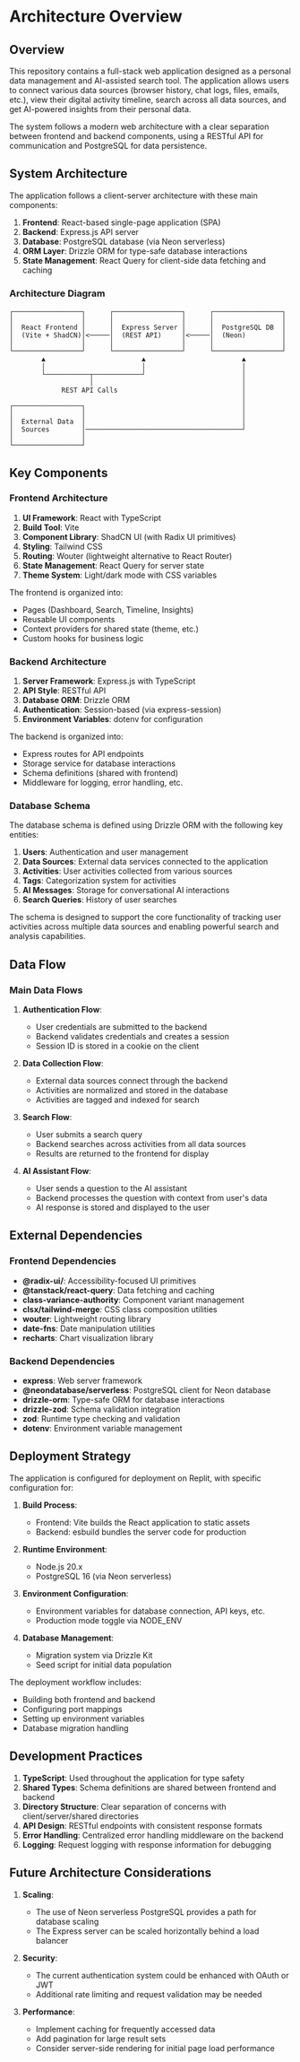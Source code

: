 # Architecture Overview

## Overview

This repository contains a full-stack web application designed as a personal data management and AI-assisted search tool. The application allows users to connect various data sources (browser history, chat logs, files, emails, etc.), view their digital activity timeline, search across all data sources, and get AI-powered insights from their personal data.

The system follows a modern web architecture with a clear separation between frontend and backend components, using a RESTful API for communication and PostgreSQL for data persistence.

## System Architecture

The application follows a client-server architecture with these main components:

1. **Frontend**: React-based single-page application (SPA)
2. **Backend**: Express.js API server
3. **Database**: PostgreSQL database (via Neon serverless)
4. **ORM Layer**: Drizzle ORM for type-safe database interactions
5. **State Management**: React Query for client-side data fetching and caching

### Architecture Diagram

```
┌─────────────────┐      ┌─────────────────┐      ┌─────────────────┐
│                 │      │                 │      │                 │
│  React Frontend │      │  Express Server │      │  PostgreSQL DB  │
│  (Vite + ShadCN)│<─────│  (REST API)     │<─────│  (Neon)         │
│                 │      │                 │      │                 │
└─────────────────┘      └─────────────────┘      └─────────────────┘
        ▲                        ▲                        ▲
        │                        │                        │
        └───────────┬────────────┘                        │
                    │                                     │
             REST API Calls                               │
                                                          │
┌─────────────────┐                                       │
│                 │                                       │
│  External Data  │                                       │
│  Sources        │───────────────────────────────────────┘
│                 │
└─────────────────┘
```

## Key Components

### Frontend Architecture

1. **UI Framework**: React with TypeScript
2. **Build Tool**: Vite
3. **Component Library**: ShadCN UI (with Radix UI primitives)
4. **Styling**: Tailwind CSS
5. **Routing**: Wouter (lightweight alternative to React Router)
6. **State Management**: React Query for server state
7. **Theme System**: Light/dark mode with CSS variables

The frontend is organized into:
- Pages (Dashboard, Search, Timeline, Insights)
- Reusable UI components
- Context providers for shared state (theme, etc.)
- Custom hooks for business logic

### Backend Architecture

1. **Server Framework**: Express.js with TypeScript
2. **API Style**: RESTful API
3. **Database ORM**: Drizzle ORM
4. **Authentication**: Session-based (via express-session)
5. **Environment Variables**: dotenv for configuration

The backend is organized into:
- Express routes for API endpoints
- Storage service for database interactions
- Schema definitions (shared with frontend)
- Middleware for logging, error handling, etc.

### Database Schema

The database schema is defined using Drizzle ORM with the following key entities:

1. **Users**: Authentication and user management
2. **Data Sources**: External data services connected to the application
3. **Activities**: User activities collected from various sources
4. **Tags**: Categorization system for activities
5. **AI Messages**: Storage for conversational AI interactions
6. **Search Queries**: History of user searches

The schema is designed to support the core functionality of tracking user activities across multiple data sources and enabling powerful search and analysis capabilities.

## Data Flow

### Main Data Flows

1. **Authentication Flow**:
   - User credentials are submitted to the backend
   - Backend validates credentials and creates a session
   - Session ID is stored in a cookie on the client

2. **Data Collection Flow**:
   - External data sources connect through the backend
   - Activities are normalized and stored in the database
   - Activities are tagged and indexed for search

3. **Search Flow**:
   - User submits a search query
   - Backend searches across activities from all data sources
   - Results are returned to the frontend for display

4. **AI Assistant Flow**:
   - User sends a question to the AI assistant
   - Backend processes the question with context from user's data
   - AI response is stored and displayed to the user

## External Dependencies

### Frontend Dependencies

- **@radix-ui/**: Accessibility-focused UI primitives
- **@tanstack/react-query**: Data fetching and caching
- **class-variance-authority**: Component variant management
- **clsx/tailwind-merge**: CSS class composition utilities
- **wouter**: Lightweight routing library
- **date-fns**: Date manipulation utilities
- **recharts**: Chart visualization library

### Backend Dependencies

- **express**: Web server framework
- **@neondatabase/serverless**: PostgreSQL client for Neon database
- **drizzle-orm**: Type-safe ORM for database interactions
- **drizzle-zod**: Schema validation integration
- **zod**: Runtime type checking and validation
- **dotenv**: Environment variable management

## Deployment Strategy

The application is configured for deployment on Replit, with specific configuration for:

1. **Build Process**:
   - Frontend: Vite builds the React application to static assets
   - Backend: esbuild bundles the server code for production

2. **Runtime Environment**:
   - Node.js 20.x
   - PostgreSQL 16 (via Neon serverless)

3. **Environment Configuration**:
   - Environment variables for database connection, API keys, etc.
   - Production mode toggle via NODE_ENV

4. **Database Management**:
   - Migration system via Drizzle Kit
   - Seed script for initial data population

The deployment workflow includes:
- Building both frontend and backend
- Configuring port mappings
- Setting up environment variables
- Database migration handling

## Development Practices

1. **TypeScript**: Used throughout the application for type safety
2. **Shared Types**: Schema definitions are shared between frontend and backend
3. **Directory Structure**: Clear separation of concerns with client/server/shared directories
4. **API Design**: RESTful endpoints with consistent response formats
5. **Error Handling**: Centralized error handling middleware on the backend
6. **Logging**: Request logging with response information for debugging

## Future Architecture Considerations

1. **Scaling**:
   - The use of Neon serverless PostgreSQL provides a path for database scaling
   - The Express server can be scaled horizontally behind a load balancer

2. **Security**:
   - The current authentication system could be enhanced with OAuth or JWT
   - Additional rate limiting and request validation may be needed

3. **Performance**:
   - Implement caching for frequently accessed data
   - Add pagination for large result sets
   - Consider server-side rendering for initial page load performance